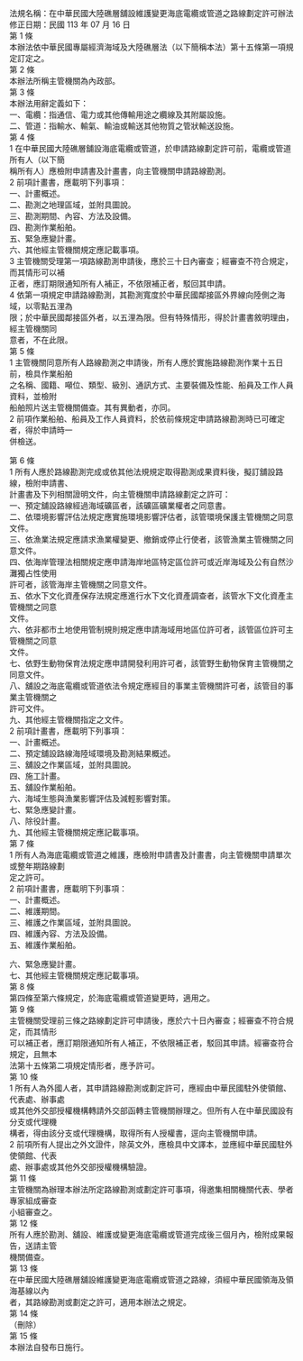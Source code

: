 法規名稱：在中華民國大陸礁層舖設維護變更海底電纜或管道之路線劃定許可辦法  
修正日期：民國 113 年 07 月 16 日  
第 1 條  
本辦法依中華民國專屬經濟海域及大陸礁層法（以下簡稱本法）第十五條第一項規定訂定之。  
第 2 條  
本辦法所稱主管機關為內政部。  
第 3 條  
本辦法用辭定義如下：  
一、電纜：指通信、電力或其他傳輸用途之纜線及其附屬設施。  
二、管道：指輸水、輸氣、輸油或輸送其他物質之管狀輸送設施。  
第 4 條  
1 在中華民國大陸礁層舖設海底電纜或管道，於申請路線劃定許可前，電纜或管道所有人（以下簡  
稱所有人）應檢附申請書及計畫書，向主管機關申請路線勘測。  
2 前項計畫書，應載明下列事項：  
一、計畫概述。  
二、勘測之地理區域，並附具圖說。  
三、勘測期間、內容、方法及設備。  
四、勘測作業船舶。  
五、緊急應變計畫。  
六、其他經主管機關規定應記載事項。  
3 主管機關受理第一項路線勘測申請後，應於三十日內審查；經審查不符合規定，而其情形可以補  
正者，應訂期限通知所有人補正，不依限補正者，駁回其申請。  
4 依第一項規定申請路線勘測，其勘測寬度於中華民國鄰接區外界線向陸側之海域，以零點五浬為  
限；於中華民國鄰接區外者，以五浬為限。但有特殊情形，得於計畫書敘明理由，經主管機關同  
意者，不在此限。  
第 5 條  
1 主管機關同意所有人路線勘測之申請後，所有人應於實施路線勘測作業十五日前，檢具作業船舶  
之名稱、國籍、噸位、類型、級別、通訊方式、主要裝備及性能、船員及工作人員資料，並檢附  
船舶照片送主管機關備查。其有異動者，亦同。  
2 前項作業船舶、船員及工作人員資料，於依前條規定申請路線勘測時已可確定者，得於申請時一  
併檢送。  


第 6 條  
1 所有人應於路線勘測完成或依其他法規規定取得勘測成果資料後，擬訂舖設路線，檢附申請書、  
計畫書及下列相關證明文件，向主管機關申請路線劃定之許可：  
一、預定舖設路線經過海域礦區者，該礦區礦業權者之同意書。  
二、依環境影響評估法規定應實施環境影響評估者，該管環境保護主管機關之同意文件。  
三、依漁業法規定應請求漁業權變更、撤銷或停止行使者，該管漁業主管機關之同意文件。  
四、依海岸管理法相關規定應申請海岸地區特定區位許可或近岸海域及公有自然沙灘獨占性使用  
許可者，該管海岸主管機關之同意文件。  
五、依水下文化資產保存法規定應進行水下文化資產調查者，該管水下文化資產主管機關之同意  
文件。  
六、依非都市土地使用管制規則規定應申請海域用地區位許可者，該管區位許可主管機關之同意  
文件。  
七、依野生動物保育法規定應申請開發利用許可者，該管野生動物保育主管機關之同意文件。  
八、舖設之海底電纜或管道依法令規定應經目的事業主管機關許可者，該管目的事業主管機關之  
許可文件。  
九、其他經主管機關指定之文件。  
2 前項計畫書，應載明下列事項：  
一、計畫概述。  
二、預定舖設路線海陸域環境及勘測結果概述。  
三、舖設之作業區域，並附具圖說。  
四、施工計畫。  
五、舖設作業船舶。  
六、海域生態與漁業影響評估及減輕影響對策。  
七、緊急應變計畫。  
八、除役計畫。  
九、其他經主管機關規定應記載事項。  
第 7 條  
1 所有人為海底電纜或管道之維護，應檢附申請書及計畫書，向主管機關申請單次或整年期路線劃  
定之許可。  
2 前項計畫書，應載明下列事項：  
一、計畫概述。  
二、維護期間。  
三、維護之作業區域，並附具圖說。  
四、維護內容、方法及設備。  
五、維護作業船舶。  


六、緊急應變計畫。  
七、其他經主管機關規定應記載事項。  
第 8 條  
第四條至第六條規定，於海底電纜或管道變更時，適用之。  
第 9 條  
主管機關受理前三條之路線劃定許可申請後，應於六十日內審查；經審查不符合規定，而其情形  
可以補正者，應訂期限通知所有人補正，不依限補正者，駁回其申請。經審查符合規定，且無本  
法第十五條第二項規定情形者，應予許可。  
第 10 條  
1 所有人為外國人者，其申請路線勘測或劃定許可，應經由中華民國駐外使領館、代表處、辦事處  
或其他外交部授權機構轉請外交部函轉主管機關辦理之。但所有人在中華民國設有分支或代理機  
構者，得由該分支或代理機構，取得所有人授權書，逕向主管機關申請。  
2 前項所有人提出之外文證件，除英文外，應檢具中文譯本，並應經中華民國駐外使領館、代表  
處、辦事處或其他外交部授權機構驗證。  
第 11 條  
主管機關為辦理本辦法所定路線勘測或劃定許可事項，得邀集相關機關代表、學者專家組成審查  
小組審查之。  
第 12 條  
所有人應於勘測、舖設、維護或變更海底電纜或管道完成後三個月內，檢附成果報告，送請主管  
機關備查。  
第 13 條  
在中華民國大陸礁層舖設維護變更海底電纜或管道之路線，須經中華民國領海及領海基線以內  
者，其路線勘測或劃定之許可，適用本辦法之規定。  
第 14 條  
（刪除）  
第 15 條  
本辦法自發布日施行。  


